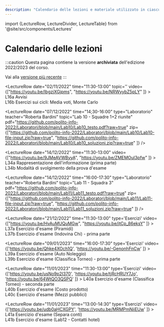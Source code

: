 ```yaml
---
description: "Calendario delle lezioni e materiale utilizzato in ciascuna lezione"
---
```


import {LectureRow, LectureDivider, LectureTable} from '@site/src/components/Lectures'

# Calendario delle lezioni

:::caution
Questa pagina contiene la versione __archiviata__ dell'edizione 2022/2023 del corso.

Vai alla [versione più recente](/teaching/14bhd-informatica)
::: 


<LectureTable defaultTeacher="Fulvio Corno" defaultType="Lezione">

<LectureDivider topic="Settimana 01"/>

<LectureRow
    date="28/09/2022" time="11:30-13:00"
    topic="L01a Introduzione al corso"
    pdf="https://github.com/polito-info-2022/Materiale/blob/master/Unita'%200%20-%20Introduzione%20al%20corso%20(Corno).pdf?raw=true"
    video="https://youtu.be/IDI4ZHmPM4A"
/>
<LectureRow
    type="Video"
    topic="L01b L'ecosistema Python"
    video="https://youtu.be/uxDw97DI5dc"
/>
<LectureRow
    type="Video"
    topic="L01c Informazioni pratiche"
    video="https://youtu.be/8VMhvzzod_4"
/>
<LectureRow
    date="28/09/2022" time="13:00-14:30"
    topic="L02 Programmazione, Algoritmi, Pseudo-Codice"
    pdf="https://github.com/polito-info-2022/Materiale/blob/master/P1-La_Programmazione.pdf?raw=true"
    python="https://github.com/polito-info-2022/Materiale/blob/master/P1"
    video="https://youtu.be/lTjyq8Breus"
/>
<LectureRow
    type="Video"
    topic="L03 Diagrammi di flusso"
    pdf="https://github.com/polito-info-2022/Settimane/blob/master/Settimana01/L03_esempi_flow_chart.pdf?raw=true"
    video="https://youtu.be/XzjAIKnt000"
/>
<LectureRow
    type=""
    topic="Esercizi della settimana"
    zip="https://github.com/polito-info-2022/Settimane/blob/master/Settimana01.zip?raw=true"
/>

<LectureDivider topic="Settimana 02"/>

<LectureRow
    date="03/10/2022" time="16:00-17:30"
    topic="L04 Algoritmi e Linguaggi. Introduzione a Python."
    video="https://youtu.be/PsWoKkMznJs"
/>

<LectureRow
    date="05/10/2022" time="11:30-13:00"
    topic="L05 La funzione print. Variabili e valori."
    pdf="https://github.com/polito-info-2022/Materiale/blob/master/P2-Numeri_e_stringhe.pdf?raw=true"
    python="https://github.com/polito-info-2022/Materiale/blob/master/P2"
    video="https://youtu.be/nDzcd-s-Kh4"
/>

<LectureRow
    date="05/10/2022" time="13:00-14:30"
    topic="L06 Espressioni. Operatori e funzioni matematiche. Stringhe."
    video="https://youtu.be/0bnZJ7IYSoc"
/>

<LectureRow
    date="05/10/2022" time="16:00-17:30"
    type="Laboratorio"
    teacher="Roberta Bardini"
    topic="Lab 01 - Squadra 3"
    pdf="https://github.com/polito-info-2022/Laboratori/blob/main/Lab01/Lab01_testo.pdf?raw=true"
    zip="https://github.com/polito-info-2022/Laboratori/blob/main/Lab01/Lab01_soluzioni.zip?raw=true"
/>

<LectureRow
    date="06/10/2022" time="11:30-13:00"
    type="Laboratorio"
    teacher="Roberta Bardini"
    topic="Lab 01 - Squadra 1"
/>

<LectureRow
    date="06/10/2022" time="13:00-14:30"
    type="Laboratorio"
    teacher="Roberta Bardini"
    topic="Lab 01 - Squadra 2"
/>

<LectureRow
    type=""
    teacher=""
    topic="Esercizi della settimana"
    zip="https://github.com/polito-info-2022/Settimane/blob/master/Settimana02.zip?raw=true"
/>

<LectureDivider topic="Settimana 03"/>

<LectureRow
    date="10/10/2022" time="16:00-17:30"
    topic="L07 Esercizio 'Piastrelle'. Stringhe: indicizzazione e slicing."
    video="https://youtu.be/Qq9UMGAwgWw"
/>

<LectureRow
    date="12/10/2022" time="11:30-13:00"
    topic="L08 Stringhe e caratteri. Decisioni (if)."
    pdf="https://github.com/polito-info-2022/Materiale/blob/master/P3-Decisioni.pdf?raw=true"
    python="https://github.com/polito-info-2022/Materiale/blob/master/P3"
    video="https://youtu.be/zwXurILUN2A"
/>

<LectureRow
    date="12/10/2022" time="13:00-14:30"
    topic='L09 Esercizio "testa o croce". Confronti.'
    video="https://youtu.be/GYcHmGkoBng"
/>

<LectureRow
    date="12/10/2022" time="16:00-17:30"
    type="Laboratorio"
    teacher="Roberta Bardini"
    topic="Lab 02 - Squadra 3"
    pdf="https://github.com/polito-info-2022/Laboratori/blob/main/Lab02/Lab02_testo.pdf?raw=true"
    zip="https://github.com/polito-info-2022/Laboratori/blob/main/Lab02/Lab02_soluzioni.zip?raw=true"
/>

<LectureRow
    date="13/10/2022" time="11:30-13:00"
    type="Laboratorio"
    teacher="Roberta Bardini"
    topic="Lab 02 - Squadra 1"
/>

<LectureRow
    date="13/10/2022" time="13:00-14:30"
    type="Laboratorio"
    teacher="Roberta Bardini"
    topic="Lab 02 - Squadra 2"
/>

<LectureRow
    type=""
    teacher=""
    topic="Esercizi della settimana"
    zip="https://github.com/polito-info-2022/Settimane/blob/master/Settimana03.zip?raw=true"
/>

<LectureDivider topic="Settimana 04"/>

<LectureRow
    date="17/10/2022" time="16:00-17:30"
    topic="L10 Formattazione output. Variabili Booleane."
    video="https://youtu.be/GYcHmGkoBng"
/>

<LectureRow
    date="19/10/2022" time="11:30-13:00"
    topic='L11 Analisi di stringhe. Esercizio "Briscola"'
    video="https://youtu.be/UiICkyWD_9U"
/>

<LectureRow
    date="19/10/2022" time="13:00-14:30"
    topic='L12 Esercizio "Briscola" (segue).'
    video="https://youtu.be/DGMKTdZGOsI"
/>

<LectureRow
    date="19/10/2022" time="16:00-17:30"
    type="Laboratorio"
    teacher="Roberta Bardini"
    topic="Lab 03 - Squadra 3"
    pdf="https://github.com/polito-info-2022/Laboratori/blob/main/Lab03/Lab03_testo.pdf?raw=true"
    zip="https://github.com/polito-info-2022/Laboratori/blob/main/Lab03/Lab03_soluzioni.zip?raw=true"
/>

<LectureRow
    date="20/10/2022" time="11:30-13:00"
    type="Laboratorio"
    teacher="Roberta Bardini"
    topic="Lab 03 - Squadra 1"
/>

<LectureRow
    date="20/10/2022" time="13:00-14:30"
    type="Laboratorio"
    teacher="Roberta Bardini"
    topic="Lab 03 - Squadra 2"
/>

<LectureRow
    type=""
    teacher=""
    topic="Esercizi della settimana"
    zip="https://github.com/polito-info-2022/Settimane/blob/master/Settimana04.zip?raw=true"
/>

<LectureDivider topic="Settimana 05"/>

<LectureRow
    date="24/10/2022" time="16:00-17:30"
    topic="L13 Cicli while."
    pdf="https://github.com/polito-info-2022/Materiale/blob/master/P4-Cicli.pdf?raw=true"
    python="https://github.com/polito-info-2022/Materiale/blob/master/P4"
    video="https://youtu.be/giXNiNIKTI4"
/>

<LectureRow
    date="26/10/2022" time="11:30-13:00"
    topic='L14 Esercizi su cicli while'
    video="https://youtu.be/t1BZjqZcvmw"
/>

<LectureRow
    date="26/10/2022" time="13:00-14:30"
    topic='L15 Cicli for. Cicli annidati.'
    video="https://youtu.be/-3rcMMB_HG4"
/>

<LectureRow
    date="26/10/2022" time="16:00-17:30"
    type="Laboratorio"
    teacher="Roberta Bardini"
    topic="Lab 04 - Squadra 3"
    pdf="https://github.com/polito-info-2022/Laboratori/blob/main/Lab04/Lab04_testo.pdf?raw=true"
    zip="https://github.com/polito-info-2022/Laboratori/blob/main/Lab04/Lab04_soluzioni.zip?raw=true"
    video='https://youtu.be/KlaTNWm6YmI'
/>

<LectureRow
    date="27/10/2022" time="11:30-13:00"
    type="Laboratorio"
    teacher="Roberta Bardini"
    topic="Lab 04 - Squadra 1"
/>

<LectureRow
    date="27/10/2022" time="13:00-14:30"
    type="Laboratorio"
    teacher="Roberta Bardini"
    topic="Lab 04 - Squadra 2"
/>

<LectureRow
    type=""
    teacher=""
    topic="Esercizi della settimana"
    zip="https://github.com/polito-info-2022/Settimane/blob/master/Settimana05.zip?raw=true"
/>

<LectureDivider topic="Settimana 06"/>

<LectureRow
    date="31/10/2022" time="16:00-17:30"
    topic="Sospensione didattica (non c'è lezione)."
    teacher=""
/>

<LectureRow
    date="02/11/2022" time="11:30-13:00"
    topic=''
    video={["https://youtu.be/IbgzjXGjpms", "https://youtu.be/NRWyybZ5pLY" ]} >
L16a Avvisi<br/>
L16b Esercizi sui cicli: Media voti, Monte Carlo
</LectureRow>

<LectureRow
    date="02/11/2022" time="13:00-14:30"
    topic='L17 Esercizi sui cicli: BlackJack'
    video="https://youtu.be/daG_cx8grZQ"
/>

<LectureRow
    date="02/11/2022" time="16:00-17:30"
    type="Laboratorio"
    teacher="Roberta Bardini"
    topic="Lab 05 - Squadra 3"
    pdf="https://github.com/polito-info-2022/Laboratori/blob/main/Lab05/Lab05_testo.pdf?raw=true"
    zip="https://github.com/polito-info-2022/Laboratori/blob/main/Lab05/Lab05_soluzioni.zip?raw=true"
    video='https://youtu.be/n15zmt6Nxps'
/>

<LectureRow
    date="03/11/2022" time="11:30-13:00"
    type="Laboratorio"
    teacher="Roberta Bardini"
    topic="Lab 05 - Squadra 1"
/>

<LectureRow
    date="03/11/2022" time="13:00-14:30"
    type="Laboratorio"
    teacher="Roberta Bardini"
    topic="Lab 05 - Squadra 2"
/>

<LectureRow
    type=""
    teacher=""
    topic="Esercizi della settimana"
    zip="https://github.com/polito-info-2022/Settimane/blob/master/Settimana06.zip?raw=true"
/>

<LectureDivider topic="Settimana 07"/>

<LectureRow
    date="07/11/2022" time="16:00-17:30"
    topic="L18 Funzioni"
    pdf='https://github.com/polito-info-2022/Materiale/blob/master/P5-Funzioni.pdf?raw=true'
    python='https://github.com/polito-info-2022/Materiale/blob/master/P5'
    video='https://youtu.be/w0EvRogBcAA'
/>

<LectureRow
    date="09/11/2022" time="11:30-13:00"
    topic='L19 Esercizio sulle funzioni. La funzione main()'
    video="https://youtu.be/Qv8mEC5Sd80"
/>

<LectureRow
    date="09/11/2022" time="13:00-14:30"
    topic='L20 Introduzione alle liste'
    pdf='https://github.com/polito-info-2022/Materiale/blob/master/P6-Liste_e_Tabelle.pdf?raw=true'
    python='https://github.com/polito-info-2022/Materiale/blob/master/P6'
    video="https://youtu.be/Lhn-Py1lFno"
/>

<LectureRow
    date="09/11/2022" time="16:00-17:30"
    type="Laboratorio"
    teacher="Roberta Bardini"
    topic="Lab 06 - Squadra 3"
    pdf="https://github.com/polito-info-2022/Laboratori/blob/main/Lab06/Lab06_testo.pdf?raw=true"
    zip="https://github.com/polito-info-2022/Laboratori/blob/main/Lab06/Lab06_soluzioni.zip?raw=true"
    video='https://youtu.be/Msrd7T9scKk'
/>

<LectureRow
    date="10/11/2022" time="11:30-13:00"
    type="Laboratorio"
    teacher="Roberta Bardini"
    topic="Lab 06 - Squadra 1"
/>

<LectureRow
    date="10/11/2022" time="13:00-14:30"
    type="Laboratorio"
    teacher="Roberta Bardini"
    topic="Lab 06 - Squadra 2"
/>

<LectureRow
    type=""
    teacher=""
    topic="Esercizi della settimana"
    zip="https://github.com/polito-info-2022/Settimane/blob/master/Settimana07.zip?raw=true"
/>


<LectureDivider topic="Settimana 08"/>

<LectureRow
    date="14/11/2022" time="16:00-17:30"
    topic="L21 Introduzione alle liste (segue)"
    video='https://youtu.be/YzST38dQ9XU'
/>

<LectureRow
    date="16/11/2022" time="11:30-13:00"
    topic='L22 Esercizi sulle liste (Mazzo di carte)'
    video="https://youtu.be/MdXHgBr0uE0"
/>

<LectureRow
    date="16/11/2022" time="13:00-14:30"
    topic='L23 Liste e funzioni. Comprehension.'
    video="https://youtu.be/rblFfLE3aEc"
/>

<LectureRow
    date="16/11/2022" time="16:00-17:30"
    type="Laboratorio"
    teacher="Roberta Bardini"
    topic="Lab 07 - Squadra 3"
    pdf="https://github.com/polito-info-2022/Laboratori/blob/main/Lab07/Lab07_testo.pdf?raw=true"
    zip="https://github.com/polito-info-2022/Laboratori/blob/main/Lab07/Lab07_soluzioni.zip?raw=true"
/>

<LectureRow
    date="17/11/2022" time="11:30-13:00"
    type="Laboratorio"
    teacher="Roberta Bardini"
    topic="Lab 07 - Squadra 1"
/>

<LectureRow
    date="17/11/2022" time="13:00-14:30"
    type="Laboratorio"
    teacher="Roberta Bardini"
    topic="Lab 07 - Squadra 2"
/>

<LectureRow
    type=""
    teacher=""
    topic="Esercizi della settimana"
    zip="https://github.com/polito-info-2022/Settimane/blob/master/Settimana08.zip?raw=true"
/>


<LectureDivider topic="Settimana 09"/>

<LectureRow
    date="21/11/2022" time="16:00-17:30"
    topic="L24 Tuple. Introduzione alle tabelle."
    video='https://youtu.be/eztYBmFtIp4'
/>

<LectureRow
    date="23/11/2022" time="11:30-13:00"
    topic='L25 Operazioni sulle tabelle'
    video="https://youtu.be/-zTC43hTkDY"
/>

<LectureRow
    date="23/11/2022" time="13:00-14:30"
    topic='L26 Introduzione ai file'
    pdf='https://github.com/polito-info-2022/Materiale/blob/master/P7-File_e_Eccezioni.pdf?raw=true'
    python='https://github.com/polito-info-2022/Materiale/blob/master/P7'
    video="https://youtu.be/Hgb60UHBO3Q"
/>

<LectureRow
    date="23/11/2022" time="16:00-17:30"
    type="Laboratorio"
    teacher="Roberta Bardini"
    topic="Lab 08 - Squadra 3"
    pdf="https://github.com/polito-info-2022/Laboratori/blob/main/Lab08/Lab08_testo.pdf?raw=true"
    zip="https://github.com/polito-info-2022/Laboratori/blob/main/Lab08/Lab08_soluzioni.zip?raw=true"
/>

<LectureRow
    date="24/11/2022" time="11:30-13:00"
    type="Laboratorio"
    teacher="Roberta Bardini"
    topic="Lab 08 - Squadra 1"
/>

<LectureRow
    date="24/11/2022" time="13:00-14:30"
    type="Laboratorio"
    teacher="Roberta Bardini"
    topic="Lab 08 - Squadra 2"
/>

<LectureRow
    type=""
    teacher=""
    topic="Esercizi della settimana"
    zip="https://github.com/polito-info-2022/Settimane/blob/master/Settimana09.zip?raw=true"
/>


<LectureDivider topic="Settimana 10"/>

<LectureRow
    date="28/11/2022" time="16:00-17:30"
    topic="L27 Elaborazione di file di testo"
    video='https://youtu.be/JGqqjBnReVk'
/>

<LectureRow
    date="30/11/2022" time="11:30-13:00"
    topic='L28 File di testo strutturati'
    video="https://youtu.be/c8js2evJKg0"
/>

<LectureRow
    date="30/11/2022" time="13:00-14:30"
    topic='L29 File CSV. Eccezioni.'
    video="https://youtu.be/aaFGRAcbe44"
/>

<LectureRow
    date="30/11/2022" time="16:00-17:30"
    type="Laboratorio"
    teacher="Roberta Bardini"
    topic="Lab 09 - Squadra 3"
    pdf="https://github.com/polito-info-2022/Laboratori/blob/main/Lab09/Lab09_testo.pdf?raw=true"
    zip="https://github.com/polito-info-2022/Laboratori/blob/main/Lab09/Lab09_soluzioni.zip?raw=true"
/>

<LectureRow
    date="01/12/2022" time="11:30-13:00"
    type="Laboratorio"
    teacher="Roberta Bardini"
    topic="Lab 09 - Squadra 1"
/>

<LectureRow
    date="01/12/2022" time="13:00-14:30"
    type="Laboratorio"
    teacher="Roberta Bardini"
    topic="Lab 09 - Squadra 2"
/>

<LectureRow
    type=""
    teacher=""
    topic="Esercizi della settimana"
    zip="https://github.com/polito-info-2022/Settimane/blob/master/Settimana10.zip?raw=true"
/>

<LectureDivider topic="Settimana 11"/>

<LectureRow
    date="05/12/2022" time="16:00-17:30"
    topic="L30 Insiemi"
    pdf='https://github.com/polito-info-2022/Materiale/blob/master/P8-Strutture_dati_complesse.pdf?raw=true'
    python='https://github.com/polito-info-2022/Materiale/blob/master/P8'
    video='https://youtu.be/j7AYa07UALE'
/>

<LectureRow
    date="07/12/2022" time="11:30-13:00"
    topic='L31 Dizionari (prima parte)'
    video="https://youtu.be/49sFlb2nlsI"
/>

<LectureRow
    date="07/12/2022" time="13:00-14:30"
    topic='L32 Dizionari (seconda parte)'
    video="https://youtu.be/8dkYxVFa0M8"
/>

<LectureRow
    date="07/12/2022" time="14;30-16:00"
    type="Laboratorio"
    teacher="Roberta Bardini"
    topic="Lab 10 - Squadre 1+2 riunite"
    pdf="https://github.com/polito-info-2022/Laboratori/blob/main/Lab10/Lab10_testo.pdf?raw=true"
    zip={["https://github.com/polito-info-2022/Laboratori/blob/main/Lab10/Lab10-file-input.zip?raw=true",
    "https://github.com/polito-info-2022/Laboratori/blob/main/Lab10/Lab10_soluzioni.zip?raw=true" ]}
/>

<LectureRow
    date="07/12/2022" time="16:00-17:30"
    type="Laboratorio"
    teacher="Roberta Bardini"
    topic="Lab 10 - Squadra 3"
/>

<LectureRow
    type=""
    teacher=""
    topic="Esercizi della settimana"
    zip="https://github.com/polito-info-2022/Settimane/blob/master/Settimana11.zip?raw=true"
/>


<LectureDivider topic="Settimana 12"/>

<LectureRow
    date="12/12/2022" time="16:00-17:30"
    topic="L33 Rappresentazione dell'informazione (prima parte)"
    pdf='https://github.com/polito-info-2022/Materiale/blob/master/T1-Rappresentazione_dati.pdf?raw=true'
    video='https://youtu.be/kGI0sLC4JVc'
/>

<LectureRow
    date="14/12/2022" time="11:30-13:00"
    video={["https://youtu.be/9JMeAVWByyA", "https://youtu.be/ZMEMOul3pfw" ]} >
L34a Rappresentazione dell'informazione (prima parte)<br/>
L34b Modalità di svolgimento della prova d'esame
</LectureRow>

<LectureRow
    date="14/12/2022" time="13:00-14:30"
    topic='L35 Strutture dati complesse'
    video="https://youtu.be/ZXFufKEPp7w"
/>

<LectureRow
    date="14/12/2022" time="16:00-17:30"
    type="Laboratorio"
    teacher="Roberta Bardini"
    topic="Lab 11 - Squadra 3"
    pdf="https://github.com/polito-info-2022/Laboratori/blob/main/Lab11/Lab11_testo.pdf?raw=true"
    zip={["https://github.com/polito-info-2022/Laboratori/blob/main/Lab11/Lab11-file-input.zip?raw=true",
    "https://github.com/polito-info-2022/Laboratori/blob/main/Lab11/Lab11_soluzioni.zip?raw=true" ]}
/>

<LectureRow
    date="15/12/2022" time="11:30-13:00"
    type="Laboratorio"
    teacher="Roberta Bardini"
    topic="Lab 11 - Squadra 1"
/>

<LectureRow
    date="15/12/2022" time="13:00-14:30"
    type="Laboratorio"
    teacher="Roberta Bardini"
    topic="Lab 11 - Squadra 2"
/>

<LectureRow
    type=""
    teacher=""
    topic="Esercizi della settimana"
    zip="https://github.com/polito-info-2022/Settimane/blob/master/Settimana12.zip?raw=true"
/>

<LectureDivider topic="Settimana 13"/>

<LectureRow
    date="19/12/2022" time="16:00-17:30"
    topic="L36 Architettura degli elaboratori"
    pdf='https://github.com/polito-info-2022/Materiale/blob/master/T2-Architettura.pdf?raw=true'
    video='https://youtu.be/rRnDDGwiYVU'
/>

<LectureRow
    date="21/12/2022" time="11:30-13:00"
    type='Esercizi'
    video={["https://youtu.be/HvAuMUQuMGw", "https://youtu.be/jtCp_86eksY" ]} >
L37a Esercizio d'esame (Piramidi)<br/>
L37b Esercizio d'esame (Indovina Chi) - prima parte
</LectureRow>

<LectureRow
    date="21/12/2022" time="13:00-14:30"
    type='Esercizi'
    topic="L38 Esercizio d'esame (Indovina Chi) - seconda parte"
    video="https://youtu.be/sGhmOeeGIYQ"
/>

<LectureRow
    date="21/12/2022" time="14:30-16:00"
    type="Laboratorio"
    teacher="Roberta Bardini"
    topic="Simulazione d'esame - Squadre 1+2 riunite"
/>

<LectureRow
    date="21/12/2022" time="16:00-17:30"
    type="Laboratorio"
    teacher="Roberta Bardini"
    topic="Simulazione d'esame - Squadra 3"
/>


<LectureRow
    type=""
    teacher=""
    topic="Esercizi della settimana"
    zip="https://github.com/polito-info-2022/Settimane/blob/master/Settimana13.zip?raw=true"
/>

<LectureRow
    type=""
    teacher=""
    topic="* Vacanze di Natale *"
/>

<LectureDivider topic="Settimana 14"/>

<LectureRow
    date="09/01/2023" time="16:00-17:30"
    type='Esercizi'
    video={['https://youtu.be/Qhke4XOch1Q', 'https://youtu.be/-GenonhFnCw' ]} >
L39a Esercizio d'esame (Auto Noleggio)<br/>
L39b Esercizio d'esame (Classifica Torneo) - prima parte
</LectureRow>

<LectureRow
    date="11/01/2023" time="11:30-13:00"
    type='Esercizi'
    video={['https://youtu.be/usNo9p2I370', 'https://youtu.be/tjRcHRUY7Jo',  'https://youtu.be/64WtQO3QSPQ' ]} >
L40a Esercizio d'esame (Classifica Torneo) - seconda parte<br/>
L40b Esercizio d'esame (Costo prodotto)<br/>
L40c Esercizio d'esame (Mezzi pubblici)
</LectureRow>

<LectureRow
    date="11/01/2023" time="13:00-14:30"
    type='Esercizi'
    video={['https://youtu.be/udb0aHCXGPY', 'https://youtu.be/MRMPmNiiEUw' ]} >
L41a Esercizio d'esame (Separa conti)<br/>
L41b Esercizio d'esame (Lab12 - Contatti hotel)
</LectureRow>



<LectureRow
    date="11/01/2023" time="16:00-17:30"
    type='Esercizi'
    topic='L42 Risoluzione esercizi di teoria sulla numerazione'
    github='https://github.com/polito-info-2022/Esempi-esame/blob/master/teoria/numeri.md'
    pdf='https://github.com/polito-info-2022/Settimane/raw/master/Settimana14/TEORIA/L42-esercizi-numeri.pdf'
    video="https://youtu.be/JfSvRRgj35Q"
/>

<LectureRow
    date="12/01/2023" time="11:30-13:00"
    type='Esercizi'
    topic='L43 Risoluzione esercizi di teoria sulle architetture'
    github='https://github.com/polito-info-2022/Esempi-esame/blob/master/teoria/architettura.md'
    pdf='https://github.com/polito-info-2022/Settimane/raw/master/Settimana14/TEORIA/L43-esercizi-architetture.pdf'
    video="https://youtu.be/4UqjZzzJ1g8"
/>

<LectureRow
    date="12/01/2023" time="13:00-14:30"
    type='Esercizi'
    topic='L44 Risoluzione esercizi di teoria sulla programmazione Python'
    github='https://github.com/polito-info-2022/Esempi-esame/blob/master/teoria/python.md'
    pdf='https://github.com/polito-info-2022/Settimane/raw/master/Settimana14/TEORIA/L44-esercizi-Python.pdf'
    video="https://youtu.be/dmap7bnlb9s"
/>


<LectureRow
    type=""
    teacher=""
    topic="Esercizi della settimana"
    zip="https://github.com/polito-info-2022/Settimane/blob/master/Settimana14.zip?raw=true"
/>


</LectureTable>


